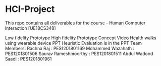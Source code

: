# HCI-Project

This repo contains all deliverables for the course - Human Computer Interaction [UE18CS348]

Low fidelity Prototype
High fidelity Prototype
Concept Video
Health walks using wearable device PPT
Heuristic Evaluation is in the PPT
Team Members: Rachna Raj : PES1201801169 Mohammed Wazahath : PES1201801506 Saurav Rameshmoorthy : PES1201801511 Abdul Wadood Saadi : PES1201801961
